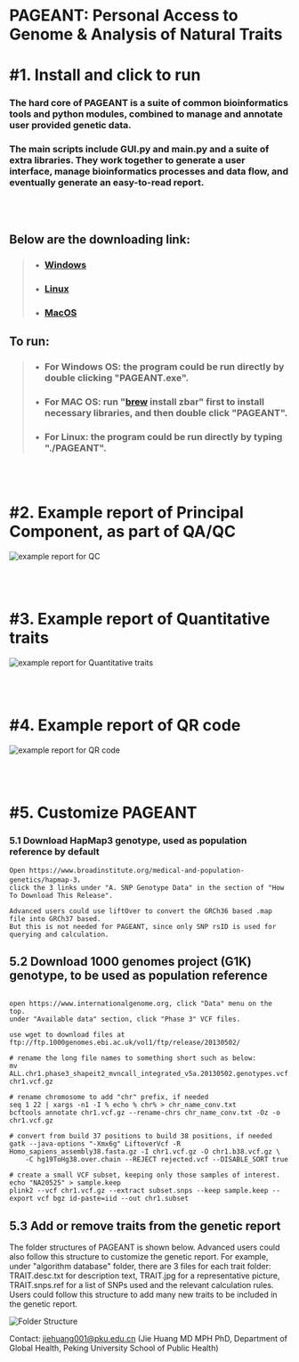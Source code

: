
# PAGEANT: Personal Access to Genome & Analysis of Natural Traits


# #1. Install and click to run

### The hard core of PAGEANT is a suite of common bioinformatics tools and python modules, combined to manage and annotate user provided genetic data. 
### The main scripts include GUI.py and main.py and a suite of extra libraries. They work together to generate a user interface, manage bioinformatics processes and data flow, and eventually generate an easy-to-read report. 

<br/><br/>

## Below are the downloading link:
> - ### [Windows](https://drive.google.com/file/d/147zOn5b9dqeojVbGJq_rbLKZw24NSKe_/view?usp=sharing)
> - ### [Linux](https://drive.google.com/file/d/1_WUJwMuf7EAsAyW6Q4hfHeB8eE2LjLrH/view?usp=sharing)
> - ### [MacOS](https://drive.google.com/file/d/1njO2AKC8Z6PcwN1Zh6s6sVN9NUi32gfc/view?usp=sharing)

## To run:
> - ### For Windows OS: the program could be run directly by double clicking "PAGEANT.exe".
> - ### For MAC OS:  run "[brew](https://brew.sh/) install zbar" first  to install necessary libraries, and then double click "PAGEANT".
> - ### For Linux: the program could be run directly by typing "./PAGEANT".

<br/><br/>

# #2. Example report of Principal Component, as part of QA/QC

![example report for QC](./images/Fig_PC.png)

<br/><br/>

# #3. Example report of Quantitative traits

![example report for Quantitative traits](./images/Fig_Qt.png)

<br/><br/>

# #4. Example report of QR code

![example report for QR code](./images/Fig_QR.png)

<br/><br/>

# #5. Customize PAGEANT

### 5.1 Download HapMap3 genotype, used as population reference by default

```
Open https://www.broadinstitute.org/medical-and-population-genetics/hapmap-3， 
click the 3 links under "A. SNP Genotype Data" in the section of "How To Download This Release".

Advanced users could use liftOver to convert the GRCh36 based .map file into GRCh37 based.
But this is not needed for PAGEANT, since only SNP rsID is used for querying and calculation.

```

## 5.2 Download 1000 genomes project (G1K) genotype, to be used as population reference

```

open https://www.internationalgenome.org, click "Data" menu on the top.
under "Available data" section, click "Phase 3" VCF files.

use wget to download files at ftp://ftp.1000genomes.ebi.ac.uk/vol1/ftp/release/20130502/

# rename the long file names to something short such as below:
mv ALL.chr1.phase3_shapeit2_mvncall_integrated_v5a.20130502.genotypes.vcf.gz chr1.vcf.gz

# rename chromosome to add "chr" prefix, if needed
seq 1 22 | xargs -n1 -I % echo % chr% > chr_name_conv.txt
bcftools annotate chr1.vcf.gz --rename-chrs chr_name_conv.txt -Oz -o chr1.vcf.gz

# convert from build 37 positions to build 38 positions, if needed
gatk --java-options "-Xmx6g" LiftoverVcf -R Homo_sapiens_assembly38.fasta.gz -I chr1.vcf.gz -O chr1.b38.vcf.gz \
	-C hg19ToHg38.over.chain --REJECT rejected.vcf --DISABLE_SORT true

# create a small VCF subset, keeping only those samples of interest.
echo "NA20525" > sample.keep
plink2 --vcf chr1.vcf.gz --extract subset.snps --keep sample.keep --export vcf bgz id-paste=iid --out chr1.subset

```

## 5.3 Add or remove traits from the genetic report

The folder structures of PAGEANT is shown below. Advanced users could also follow this structure to customize the genetic report. For example, under "algorithm database" folder, there are 3 files for each trait folder: TRAIT.desc.txt for description text, TRAIT.jpg for a representative picture, TRAIT.snps.ref for a list of SNPs used and the relevant calculation rules. Users could follow this structure to add many new traits to be included in the genetic report.  

![Folder Structure](./images/Fig_folder.png)


Contact: jiehuang001@pku.edu.cn (Jie Huang MD MPH PhD, Department of Global Health, Peking University School of Public Health)

<br/><br/>
